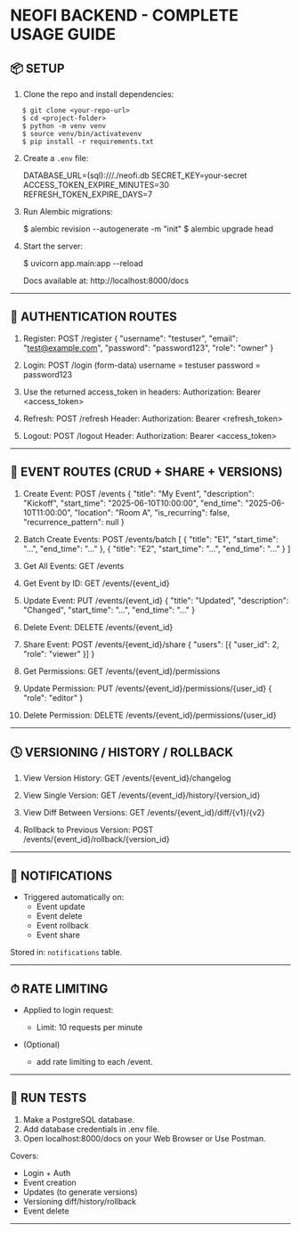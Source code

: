 NEOFI BACKEND - COMPLETE USAGE GUIDE
====================================

📦 SETUP
-------

1. Clone the repo and install dependencies:

```
   $ git clone <your-repo-url>
   $ cd <project-folder>
   $ python -m venv venv
   $ source venv/bin/activatevenv
   $ pip install -r requirements.txt
```

2. Create a `.env` file:

   DATABASE_URL=(sql):///./neofi.db
   SECRET_KEY=your-secret
   ACCESS_TOKEN_EXPIRE_MINUTES=30
   REFRESH_TOKEN_EXPIRE_DAYS=7

3. Run Alembic migrations:

   $ alembic revision --autogenerate -m "init"
   $ alembic upgrade head

4. Start the server:

   $ uvicorn app.main:app --reload

   Docs available at: http://localhost:8000/docs

------------------------------------------------

🔐 AUTHENTICATION ROUTES
------------------------

1. Register:
   POST /register
   {
     "username": "testuser",
     "email": "test@example.com",
     "password": "password123",
     "role": "owner"
   }

2. Login:
   POST /login (form-data)
   username = testuser
   password = password123

3. Use the returned access_token in headers:
   Authorization: Bearer <access_token>

4. Refresh:
   POST /refresh
   Header: Authorization: Bearer <refresh_token>

5. Logout:
   POST /logout
   Header: Authorization: Bearer <access_token>

------------------------------------------------

📅 EVENT ROUTES (CRUD + SHARE + VERSIONS)
-----------------------------------------

1. Create Event:
   POST /events
   {
     "title": "My Event",
     "description": "Kickoff",
     "start_time": "2025-06-10T10:00:00",
     "end_time": "2025-06-10T11:00:00",
     "location": "Room A",
     "is_recurring": false,
     "recurrence_pattern": null
   }

2. Batch Create Events:
   POST /events/batch
   [
     { "title": "E1", "start_time": "...", "end_time": "..." },
     { "title": "E2", "start_time": "...", "end_time": "..." }
   ]

3. Get All Events:
   GET /events

4. Get Event by ID:
   GET /events/{event_id}

5. Update Event:
   PUT /events/{event_id}
   {
     "title": "Updated",
     "description": "Changed",
     "start_time": "...",
     "end_time": "..."
   }

6. Delete Event:
   DELETE /events/{event_id}

7. Share Event:
   POST /events/{event_id}/share
   {
     "users": [{ "user_id": 2, "role": "viewer" }]
   }

8. Get Permissions:
   GET /events/{event_id}/permissions

9. Update Permission:
   PUT /events/{event_id}/permissions/{user_id}
   {
     "role": "editor"
   }

10. Delete Permission:
    DELETE /events/{event_id}/permissions/{user_id}

------------------------------------------------

🕓 VERSIONING / HISTORY / ROLLBACK
----------------------------------

1. View Version History:
   GET /events/{event_id}/changelog

2. View Single Version:
   GET /events/{event_id}/history/{version_id}

3. View Diff Between Versions:
   GET /events/{event_id}/diff/{v1}/{v2}

4. Rollback to Previous Version:
   POST /events/{event_id}/rollback/{version_id}

------------------------------------------------

🔔 NOTIFICATIONS
----------------

- Triggered automatically on:
  - Event update
  - Event delete
  - Event rollback
  - Event share

Stored in: `notifications` table.

------------------------------------------------

⏱ RATE LIMITING
--------------------------

- Applied to login request:
  - Limit: 10 requests per minute 

- (Optional)
  - add rate limiting to each /event.

------------------------------------------------

🧪 RUN TESTS
------------

1. Make a PostgreSQL database.
2. Add database credentials in .env file.
4. Open localhost:8000/docs on your Web Browser or Use Postman.

Covers:
- Login + Auth
- Event creation
- Updates (to generate versions)
- Versioning diff/history/rollback
- Event delete

------------------------------------------------
